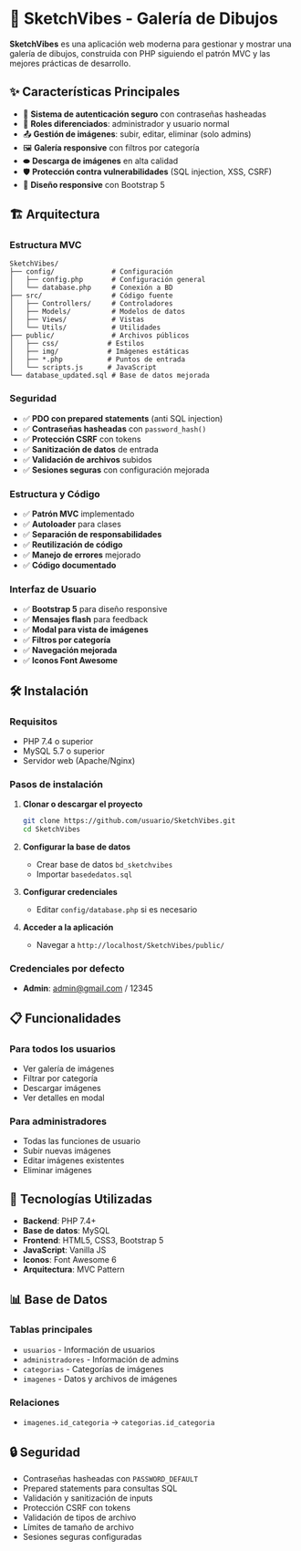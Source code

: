 # 🎨 SketchVibes - Galería de Dibujos

**SketchVibes** es una aplicación web moderna para gestionar y mostrar una galería de dibujos, construida con PHP siguiendo el patrón MVC y las mejores prácticas de desarrollo.

## ✨ Características Principales

- 🔐 **Sistema de autenticación seguro** con contraseñas hasheadas
- 👑 **Roles diferenciados**: administrador y usuario normal
- 📤 **Gestión de imágenes**: subir, editar, eliminar (solo admins)
- 🖼️ **Galería responsive** con filtros por categoría
- ⬬ **Descarga de imágenes** en alta calidad
- 🛡️ **Protección contra vulnerabilidades** (SQL injection, XSS, CSRF)
- 📱 **Diseño responsive** con Bootstrap 5

## 🏗️ Arquitectura

### Estructura MVC
```
SketchVibes/
├── config/              # Configuración
│   ├── config.php       # Configuración general
│   └── database.php     # Conexión a BD
├── src/                 # Código fuente
│   ├── Controllers/     # Controladores
│   ├── Models/          # Modelos de datos
│   ├── Views/           # Vistas
│   └── Utils/           # Utilidades
├── public/              # Archivos públicos
│   ├── css/            # Estilos
│   ├── img/            # Imágenes estáticas
│   ├── *.php           # Puntos de entrada
│   └── scripts.js      # JavaScript
└── database_updated.sql # Base de datos mejorada
```

### Seguridad
- ✅ **PDO con prepared statements** (anti SQL injection)
- ✅ **Contraseñas hasheadas** con `password_hash()`
- ✅ **Protección CSRF** con tokens
- ✅ **Sanitización de datos** de entrada
- ✅ **Validación de archivos** subidos
- ✅ **Sesiones seguras** con configuración mejorada

### Estructura y Código
- ✅ **Patrón MVC** implementado
- ✅ **Autoloader** para clases
- ✅ **Separación de responsabilidades**
- ✅ **Reutilización de código**
- ✅ **Manejo de errores** mejorado
- ✅ **Código documentado**

### Interfaz de Usuario
- ✅ **Bootstrap 5** para diseño responsive
- ✅ **Mensajes flash** para feedback
- ✅ **Modal para vista de imágenes**
- ✅ **Filtros por categoría**
- ✅ **Navegación mejorada**
- ✅ **Iconos Font Awesome**

## 🛠️ Instalación

### Requisitos
- PHP 7.4 o superior
- MySQL 5.7 o superior
- Servidor web (Apache/Nginx)

### Pasos de instalación

1. **Clonar o descargar el proyecto**
   ```bash
   git clone https://github.com/usuario/SketchVibes.git
   cd SketchVibes
   ```

2. **Configurar la base de datos**
   - Crear base de datos `bd_sketchvibes`
   - Importar `basededatos.sql`

3. **Configurar credenciales**
   - Editar `config/database.php` si es necesario

4. **Acceder a la aplicación**
   - Navegar a `http://localhost/SketchVibes/public/`

### Credenciales por defecto
- **Admin**: admin@gmail.com / 12345

## 📋 Funcionalidades

### Para todos los usuarios
- Ver galería de imágenes
- Filtrar por categoría
- Descargar imágenes
- Ver detalles en modal

### Para administradores
- Todas las funciones de usuario
- Subir nuevas imágenes
- Editar imágenes existentes
- Eliminar imágenes

## 🔧 Tecnologías Utilizadas

- **Backend**: PHP 7.4+
- **Base de datos**: MySQL
- **Frontend**: HTML5, CSS3, Bootstrap 5
- **JavaScript**: Vanilla JS
- **Iconos**: Font Awesome 6
- **Arquitectura**: MVC Pattern

## 📊 Base de Datos

### Tablas principales
- `usuarios` - Información de usuarios
- `administradores` - Información de admins
- `categorias` - Categorías de imágenes
- `imagenes` - Datos y archivos de imágenes

### Relaciones
- `imagenes.id_categoria` → `categorias.id_categoria`

## 🔒 Seguridad

- Contraseñas hasheadas con `PASSWORD_DEFAULT`
- Prepared statements para consultas SQL
- Validación y sanitización de inputs
- Protección CSRF con tokens
- Validación de tipos de archivo
- Límites de tamaño de archivo
- Sesiones seguras configuradas
